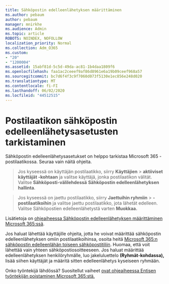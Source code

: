 ```yaml
---
title: Sähköpostin edelleenlähetyksen määrittäminen
ms.author: pebaum
author: pebaum
manager: mnirkhe
ms.audience: Admin
ms.topic: article
ROBOTS: NOINDEX, NOFOLLOW
localization_priority: Normal
ms.collection: Adm_O365
ms.custom:
- "20"
- "1200004"
ms.assetid: 15abf81d-5c5d-49da-ac81-1b4daa1809f6
ms.openlocfilehash: faa1ac2ceeef9af86d8961e6a19b09ceef968a57
ms.sourcegitcommit: bc7d6f4f3c9f7060d073f5130e1ec856e248d020
ms.translationtype: MT
ms.contentlocale: fi-FI
ms.lasthandoff: 06/02/2020
ms.locfileid: "44512515"
---
```

# <a name="check-the-email-forwarding-settings-for-a-mailbox"></a>Postilaatikon sähköpostin edelleenlähetysasetusten tarkistaminen

Sähköpostin edelleenlähetysasetukset on helppo tarkistaa Microsoft 365 -postilaatikossa. Seuraa vain näitä ohjeita.
  
> Jos kyseessä on käyttäjän postilaatikko, siirry **Käyttäjien** \> **aktiiviset käyttäjät -kohtaan** ja valitse käyttäjä, jonka postilaatikon välität. Valitse **Sähköposti-välilehdessä** **Sähköpostin edelleenlähetyksen hallinta**.

> Jos kyseessä on jaettu postilaatikko, siirry **Jaettuihin ryhmiin** \> **-postilaatikoihin** ja valitse jaettu postilaatikko, jota lähetät edelleen. Valitse Sähköpostien edelleenlähetystä varten **Muokkaa.**

Lisätietoja on [ohjeaiheessa Sähköpostin edelleenlähetyksen määrittäminen Microsoft 365:ssä](https://docs.microsoft.com/microsoft-365/admin/email/configure-email-forwarding).
  
Jos haluat lähettää käyttäjille ohjeita, jotta he voivat määrittää sähköpostin edelleenlähetyksen omiin postilaatikoihinsa, osoita heitä [Microsoft 365:n sähköpostin edelleenlähän toiseen sähköpostitiliin](https://support.office.com/article/Forward-email-from-Office-365-to-another-email-account-1ed4ee1e-74f8-4f53-a174-86b748ff6a0e). Huomaa, että voit lähettää vain yhteen sähköpostiosoitteeseen. Jos haluat määrittää edelleenlähetyksen henkilöryhmälle, luo jakeluluettelo **(Ryhmät-kohdassa),** lisää siihen käyttäjät ja määritä sitten edelleenlähetys kyseiseen ryhmään.
  
Onko työntekijä lähdössä? Suositellut vaiheet [ovat ohjeaiheessa Entisen työntekijän poistaminen Microsoft 365:stä.](https://docs.microsoft.com/microsoft-365/admin/add-users/remove-former-employee)